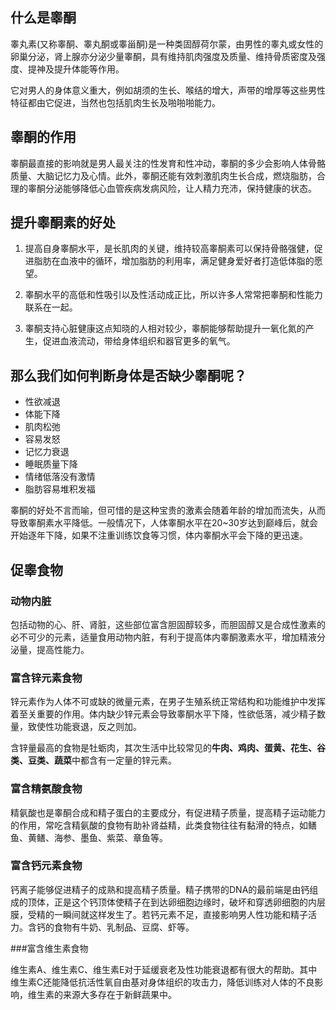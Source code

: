 
## 什么是睾酮

睾丸素(又称睾酮、睾丸酮或睾甾酮)是一种类固醇荷尔蒙，由男性的睾丸或女性的卵巢分泌，肾上腺亦分泌少量睾酮，具有维持肌肉强度及质量、维持骨质密度及强度、提神及提升体能等作用。
 
它对男人的身体意义重大，例如胡须的生长、喉结的增大，声带的增厚等这些男性特征都由它促进，当然也包括肌肉生长及啪啪啪能力。


## 睾酮的作用 

睾酮最直接的影响就是男人最关注的性发育和性冲动，睾酮的多少会影响人体骨骼质量、大脑记忆力及心情。此外，睾酮还能有效刺激肌肉生长合成，燃烧脂肪，合理的睾酮分泌能够降低心血管疾病发病风险，让人精力充沛，保持健康的状态。


## 提升睾酮素的好处

1. 提高自身睾酮水平，是长肌肉的关键，维持较高睾酮素可以保持骨骼强健，促进脂肪在血液中的循环，增加脂肪的利用率，满足健身爱好者打造低体脂的愿望。

2. 睾酮水平的高低和性吸引以及性活动成正比，所以许多人常常把睾酮和性能力联系在一起。

3. 睾酮支持心脏健康这点知晓的人相对较少，睾酮能够帮助提升一氧化氮的产生，促进血液流动，带给身体组织和器官更多的氧气。


## 那么我们如何判断身体是否缺少睾酮呢？

+ 性欲减退
+ 体能下降
+ 肌肉松弛
+ 容易发怒
+ 记忆力衰退
+ 睡眠质量下降
+ 情绪低落没有激情
+ 脂肪容易堆积发福

睾酮的好处不言而喻，但可惜的是这种宝贵的激素会随着年龄的增加而流失，从而导致睾酮素水平降低。一般情况下，人体睾酮水平在20~30岁达到巅峰后，就会开始逐年下降，如果不注重训练饮食等习惯，体内睾酮水平会下降的更迅速。


## 促睾食物

### 动物内脏

包括动物的心、肝、肾脏，这些部位富含胆固醇较多，而胆固醇又是合成性激素的必不可少的元素，适量食用动物内脏，有利于提高体内睾酮激素水平，增加精液分泌量，提高性能力。


### 富含锌元素食物

锌元素作为人体不可或缺的微量元素，在男子生殖系统正常结构和功能维护中发挥着至关重要的作用。体内缺少锌元素会导致睾酮水平下降，性欲低落，减少精子数量，致使性功能衰退，反之则加。

含锌量最高的食物是牡蛎肉，其次生活中比较常见的**牛肉、鸡肉、蛋黄、花生、谷类、豆类、蔬菜**中都含有一定量的锌元素。


### 富含精氨酸食物 

精氨酸也是睾酮合成和精子蛋白的主要成分，有促进精子质量，提高精子运动能力的作用，常吃含精氨酸的食物有助补肾益精，此类食物往往有黏滑的特点，如鳝鱼、黄鳝、海参、墨鱼、紫菜、章鱼等。


### 富含钙元素食物 

钙离子能够促进精子的成熟和提高精子质量。精子携带的DNA的最前端是由钙组成的顶体，正是这个钙顶体使精子在到达卵细胞边缘时，破坏和穿透卵细胞的内层膜，受精的一瞬间就这样发生了。若钙元素不足，直接影响男人性功能和精子活力。含钙的食物有牛奶、乳制品、豆腐、虾等。


###富含维生素食物

维生素A、维生素C、维生素E对于延缓衰老及性功能衰退都有很大的帮助。其中维生素C还能降低抗活性氧自由基对身体组织的攻击力，降低训练对人体的不良影响，维生素的来源大多存在于新鲜蔬果中。 